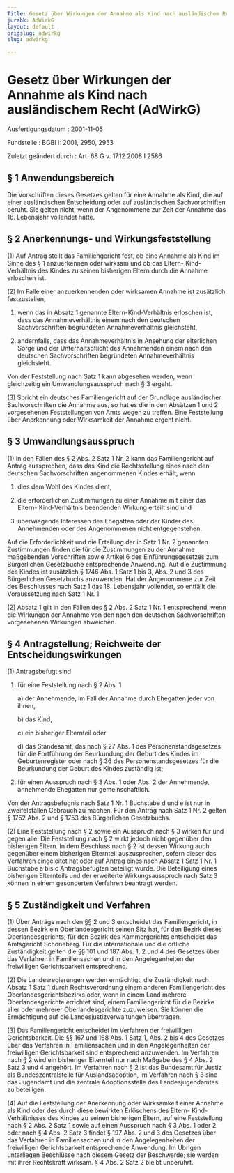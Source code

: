 ```yaml
---
Title: Gesetz über Wirkungen der Annahme als Kind nach ausländischem Recht
jurabk: AdWirkG
layout: default
origslug: adwirkg
slug: adwirkg

---
```


# Gesetz über Wirkungen der Annahme als Kind nach ausländischem Recht (AdWirkG)

Ausfertigungsdatum
:   2001-11-05

Fundstelle
:   BGBl I: 2001, 2950, 2953

Zuletzt geändert durch
:   Art. 68 G v. 17.12.2008 I 2586

## § 1 Anwendungsbereich

Die Vorschriften dieses Gesetzes gelten für eine Annahme als Kind, die
auf einer ausländischen Entscheidung oder auf ausländischen
Sachvorschriften beruht. Sie gelten nicht, wenn der Angenommene zur
Zeit der Annahme das 18. Lebensjahr vollendet hatte.

## § 2 Anerkennungs- und Wirkungsfeststellung

(1) Auf Antrag stellt das Familiengericht fest, ob eine Annahme als
Kind im Sinne des § 1 anzuerkennen oder wirksam und ob das Eltern-
Kind-Verhältnis des Kindes zu seinen bisherigen Eltern durch die
Annahme erloschen ist.

(2) Im Falle einer anzuerkennenden oder wirksamen Annahme ist
zusätzlich festzustellen,

1.  wenn das in Absatz 1 genannte Eltern-Kind-Verhältnis erloschen ist,
    dass das Annahmeverhältnis einem nach den deutschen Sachvorschriften
    begründeten Annahmeverhältnis gleichsteht,


2.  andernfalls, dass das Annahmeverhältnis in Ansehung der elterlichen
    Sorge und der Unterhaltspflicht des Annehmenden einem nach den
    deutschen Sachvorschriften begründeten Annahmeverhältnis gleichsteht.



Von der Feststellung nach Satz 1 kann abgesehen werden, wenn
gleichzeitig ein Umwandlungsausspruch nach § 3 ergeht.

(3) Spricht ein deutsches Familiengericht auf der Grundlage
ausländischer Sachvorschriften die Annahme aus, so hat es die in den
Absätzen 1 und 2 vorgesehenen Feststellungen von Amts wegen zu
treffen. Eine Feststellung über Anerkennung oder Wirksamkeit der
Annahme ergeht nicht.

## § 3 Umwandlungsausspruch

(1) In den Fällen des § 2 Abs. 2 Satz 1 Nr. 2 kann das Familiengericht
auf Antrag aussprechen, dass das Kind die Rechtsstellung eines nach
den deutschen Sachvorschriften angenommenen Kindes erhält, wenn

1.  dies dem Wohl des Kindes dient,


2.  die erforderlichen Zustimmungen zu einer Annahme mit einer das Eltern-
    Kind-Verhältnis beendenden Wirkung erteilt sind und


3.  überwiegende Interessen des Ehegatten oder der Kinder des Annehmenden
    oder des Angenommenen nicht entgegenstehen.



Auf die Erforderlichkeit und die Erteilung der in Satz 1 Nr. 2
genannten Zustimmungen finden die für die Zustimmungen zu der Annahme
maßgebenden Vorschriften sowie Artikel 6 des Einführungsgesetzes zum
Bürgerlichen Gesetzbuche entsprechende Anwendung. Auf die Zustimmung
des Kindes ist zusätzlich § 1746 Abs. 1 Satz 1 bis 3, Abs. 2 und 3 des
Bürgerlichen Gesetzbuchs anzuwenden. Hat der Angenommene zur Zeit des
Beschlusses nach Satz 1 das 18. Lebensjahr vollendet, so entfällt die
Voraussetzung nach Satz 1 Nr. 1.

(2) Absatz 1 gilt in den Fällen des § 2 Abs. 2 Satz 1 Nr. 1
entsprechend, wenn die Wirkungen der Annahme von den nach den
deutschen Sachvorschriften vorgesehenen Wirkungen abweichen.

## § 4 Antragstellung; Reichweite der Entscheidungswirkungen

(1) Antragsbefugt sind

1.  für eine Feststellung nach § 2 Abs. 1

    a)  der Annehmende, im Fall der Annahme durch Ehegatten jeder von ihnen,


    b)  das Kind,


    c)  ein bisheriger Elternteil oder


    d)  das Standesamt, das nach § 27 Abs. 1 des Personenstandsgesetzes für
        die Fortführung der Beurkundung der Geburt des Kindes im
        Geburtenregister oder nach § 36 des Personenstandsgesetzes für die
        Beurkundung der Geburt des Kindes zuständig ist;





2.  für einen Ausspruch nach § 3 Abs. 1 oder Abs. 2 der Annehmende,
    annehmende Ehegatten nur gemeinschaftlich.



Von der Antragsbefugnis nach Satz 1 Nr. 1 Buchstabe d und e ist nur in
Zweifelsfällen Gebrauch zu machen. Für den Antrag nach Satz 1 Nr. 2
gelten § 1752 Abs. 2 und § 1753 des Bürgerlichen Gesetzbuchs.

(2) Eine Feststellung nach § 2 sowie ein Ausspruch nach § 3 wirken für
und gegen alle. Die Feststellung nach § 2 wirkt jedoch nicht gegenüber
den bisherigen Eltern. In dem Beschluss nach § 2 ist dessen Wirkung
auch gegenüber einem bisherigen Elternteil auszusprechen, sofern
dieser das Verfahren eingeleitet hat oder auf Antrag eines nach Absatz
1 Satz 1 Nr. 1 Buchstabe a bis c Antragsbefugten beteiligt wurde. Die
Beteiligung eines bisherigen Elternteils und der erweiterte
Wirkungsausspruch nach Satz 3 können in einem gesonderten Verfahren
beantragt werden.

## § 5 Zuständigkeit und Verfahren

(1) Über Anträge nach den §§ 2 und 3 entscheidet das Familiengericht,
in dessen Bezirk ein Oberlandesgericht seinen Sitz hat, für den Bezirk
dieses Oberlandesgerichts; für den Bezirk des Kammergerichts
entscheidet das Amtsgericht Schöneberg. Für die internationale und die
örtliche Zuständigkeit gelten die §§ 101 und 187 Abs. 1, 2 und 4 des
Gesetzes über das Verfahren in Familiensachen und in den
Angelegenheiten der freiwilligen Gerichtsbarkeit entsprechend.

(2) Die Landesregierungen werden ermächtigt, die Zuständigkeit nach
Absatz 1 Satz 1 durch Rechtsverordnung einem anderen Familiengericht
des Oberlandesgerichtsbezirks oder, wenn in einem Land mehrere
Oberlandesgerichte errichtet sind, einem Familiengericht für die
Bezirke aller oder mehrerer Oberlandesgerichte zuzuweisen. Sie können
die Ermächtigung auf die Landesjustizverwaltungen übertragen.

(3) Das Familiengericht entscheidet im Verfahren der freiwilligen
Gerichtsbarkeit. Die §§ 167 und 168 Abs. 1 Satz 1, Abs. 2 bis 4 des
Gesetzes über das Verfahren in Familiensachen und in den
Angelegenheiten der freiwilligen Gerichtsbarkeit sind entsprechend
anzuwenden. Im Verfahren nach § 2 wird ein bisheriger Elternteil nur
nach Maßgabe des § 4 Abs. 2 Satz 3 und 4 angehört. Im Verfahren nach §
2 ist das Bundesamt für Justiz als Bundeszentralstelle für
Auslandsadoption, im Verfahren nach § 3 sind das Jugendamt und die
zentrale Adoptionsstelle des Landesjugendamtes zu beteiligen.

(4) Auf die Feststellung der Anerkennung oder Wirksamkeit einer
Annahme als Kind oder des durch diese bewirkten Erlöschens des Eltern-
Kind-Verhältnisses des Kindes zu seinen bisherigen Eltern, auf eine
Feststellung nach § 2 Abs. 2 Satz 1 sowie auf einen Ausspruch nach § 3
Abs. 1 oder 2 oder nach § 4 Abs. 2 Satz 3 findet § 197 Abs. 2 und 3
des Gesetzes über das Verfahren in Familiensachen und in den
Angelegenheiten der freiwilligen Gerichtsbarkeit entsprechende
Anwendung. Im Übrigen unterliegen Beschlüsse nach diesem Gesetz der
Beschwerde; sie werden mit ihrer Rechtskraft wirksam. § 4 Abs. 2 Satz
2 bleibt unberührt.

